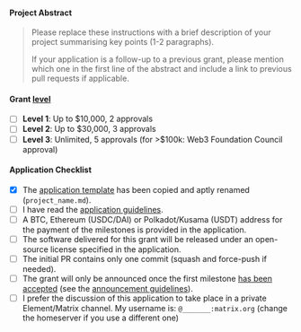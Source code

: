 #### Project Abstract

> Please replace these instructions with a brief description of your project summarising key points (1-2 paragraphs).
>
> If your application is a follow-up to a previous grant, please mention which one in the first line of the abstract and include a link to previous pull requests if applicable.

#### Grant [level](https://github.com/w3f/Grants-Program#level_slider-levels)

- [ ] **Level 1**:  Up to $10,000, 2 approvals
- [ ] **Level 2**:  Up to $30,000, 3 approvals
- [ ] **Level 3**:  Unlimited, 5 approvals (for >$100k: Web3 Foundation Council approval)

#### Application Checklist

- [x] The [application template](https://github.com/w3f/Grants-Program/blob/master/applications/application-template.md) has been copied and aptly renamed (`project_name.md`).
- [ ] I have read the [application guidelines](https://github.com/w3f/Grants-Program/blob/master/docs/Support%20Docs/grant_guidelines_per_category.md).
- [ ] A BTC, Ethereum (USDC/DAI) or Polkadot/Kusama (USDT) address for the payment of the milestones is provided in the application.
- [ ] The software delivered for this grant will be released under an open-source license specified in the application.
- [ ] The initial PR contains only one commit (squash and force-push if needed).
- [ ] The grant will only be announced once the first milestone [has been accepted](https://github.com/w3f/Grant-Milestone-Delivery#process) (see the [announcement guidelines](https://github.com/w3f/Grants-Program/blob/master/docs/Support%20Docs/announcement-guidelines.md)).
- [ ] I prefer the discussion of this application to take place in a private Element/Matrix channel. My username is: `@_______:matrix.org` (change the homeserver if you use a different one)
